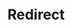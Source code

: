 ﻿---
layout: src/layouts/Redirect.astro
title: Redirect
redirect: https://yamldoc.liuyan.wang/docs/tenants/tenant-tags
pubDate:  2023-01-01
navSearch: false
navSitemap: false
navMenu: false
---
